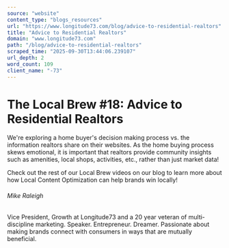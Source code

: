```yaml
---
source: "website"
content_type: "blogs_resources"
url: "https://www.longitude73.com/blog/advice-to-residential-realtors"
title: "Advice to Residential Realtors"
domain: "www.longitude73.com"
path: "/blog/advice-to-residential-realtors"
scraped_time: "2025-09-30T13:44:06.239107"
url_depth: 2
word_count: 109
client_name: "-73"
---
```


# The Local Brew #18: Advice to Residential Realtors

We're exploring a home buyer's decision making process vs. the information realtors share on their websites. As the home buying process skews emotional, it is important that realtors provide community insights such as amenities, local shops, activities, etc., rather than just market data!

Check out the rest of our Local Brew videos on our blog to learn more about how Local Content Optimization can help brands win locally!

###### Mike Raleigh

Vice President, Growth at Longitude73 and a 20 year veteran of multi-discipline marketing. Speaker. Entrepreneur. Dreamer. Passionate about making brands connect with consumers in ways that are mutually beneficial.